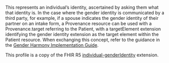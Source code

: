 This represents an individual’s identity, ascertained by asking them what that identity is. In the case where the gender identity is communicated by a third party, for example, if a spouse indicates the gender identity of their partner on an intake form, a Provenance resource can be used with a Provenance.target referring to the Patient, with a targetElement extension identifying the gender identity extension as the target element within the Patient resource. When exchanging this concept, refer to the guidance in the [Gender Harmony Implementation Guide](http://hl7.org/xprod/ig/uv/gender-harmony/).
 
This profile is a copy of the FHIR R5 [individual-genderIdentity](http://hl7.org/fhir/extensions/StructureDefinition-individual-genderIdentity.html) extension.